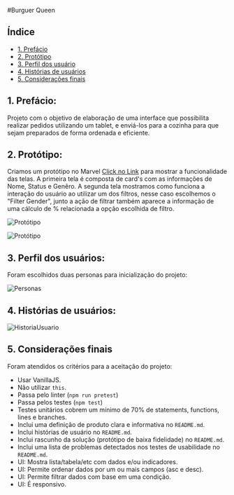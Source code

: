#Burguer Queen

## Índice

* [1. Prefácio](#1-prefácio)
* [2. Protótipo](#2-protótipo)
* [3. Perfil dos usuário](#3-perfil-dos-usuários)
* [4. Histórias de usuários](#4-histórias-dos-usuários)
* [5. Considerações finais](#5-considerações-finais)



## 1. Prefácio:

Projeto com o objetivo de elaboração de uma interface que possibilita realizar pedidos utilizando um tablet, e enviá-los para a cozinha para que sejam preparados de forma ordenada e eficiente.



## 2. Protótipo:
Criamos um protótipo no Marvel [Click no Link](https://marvelapp.com/ch5eh0e/screen/61883523) para mostrar
a funcionalidade das telas. 
A primeira tela é composta de card's com as informações de Nome, Status e Genêro.
A segunda tela mostramos como funciona a interação do usuário ao utilizar um dos filtros, nesse caso 
escolhemos o "Filter Gender", junto a ação de filtrar também aparece a informação de uma cálculo de % relacionada a opção escolhida de filtro.

![Protótipo](prototipo01.jpeg)

![Protótipo](prototipo02.jpeg)

## 3. Perfil dos usuários:
Foram escolhidos duas personas para inicialização do projeto:

![Personas](personas.jpeg)

## 4. Histórias de usuários:
![HistoriaUsuario](HistoriaUsuario.jpeg)

## 5. Considerações finais

Foram atendidos os critérios para a aceitação do projeto:

* Usar VanillaJS.
* Não utilizar `this`.
* Passa pelo linter (`npm run pretest`)
* Passa pelos testes (`npm test`)
* Testes unitários cobrem um mínimo de 70% de statements, functions,
  lines e branches.
* Inclui uma definição de produto clara e informativa no `README.md`.
* Inclui histórias de usuário no `README.md`.
* Inclui rascunho da solução (protótipo de baixa fidelidade) no
  `README.md`.
* Inclui uma lista de problemas detectados nos testes de usabilidade no `README.md`.
* UI: Mostra lista/tabela/etc com dados e/ou indicadores.
* UI: Permite ordenar dados por um ou mais campos (asc e desc).
* UI: Permite filtrar dados com base em uma condição.
* UI: É responsivo.